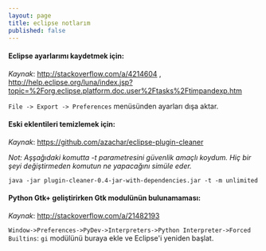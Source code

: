 ```yaml
---
layout: page
title: eclipse notlarım
published: false
---
```

#### Eclipse ayarlarımı kaydetmek için:

_Kaynak_: http://stackoverflow.com/a/4214604 , http://help.eclipse.org/luna/index.jsp?topic=%2Forg.eclipse.platform.doc.user%2Ftasks%2Ftimpandexp.htm

`File -> Export -> Preferences` menüsünden ayarları dışa aktar.

#### Eski eklentileri temizlemek için:

_Kaynak_: https://github.com/azachar/eclipse-plugin-cleaner

_Not: Aşşağıdaki komutta -t parametresini güvenlik amaçlı koydum. Hiç bir şeyi değiştirmeden komutun ne yapacağını simüle eder._

```console
java -jar plugin-cleaner-0.4-jar-with-dependencies.jar -t -m unlimited
```

#### Python Gtk+ geliştirirken Gtk modulünün bulunamaması:

_Kaynak_: http://stackoverflow.com/a/21482193

`Window->Preferences->PyDev->Interpreters->Python Interpreter->Forced Builtins`: `gi` modülünü buraya ekle ve Eclipse'i yeniden başlat.
